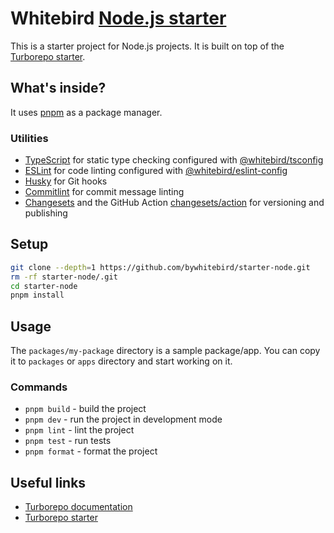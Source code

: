 <h1>Whitebird <u>Node.js starter</u></h1>

This is a starter project for Node.js projects. It is built on top of the [Turborepo starter](https://github.com/vercel/turbo/tree/main/examples/with-pnpm).

## What's inside?

It uses [pnpm](https://pnpm.io/) as a package manager.

### Utilities

 - [TypeScript](https://www.typescriptlang.org/) for static type checking configured with [@whitebird/tsconfig](https://github.com/bywhitebird/whitebird/tree/main/packages/tsconfig)
 - [ESLint](https://eslint.org/) for code linting configured with [@whitebird/eslint-config](https://github.com/bywhitebird/whitebird/tree/main/packages/eslint-config)
 - [Husky](https://typicode.github.io/husky/#/) for Git hooks
 - [Commitlint](https://commitlint.js.org/#/) for commit message linting
 - [Changesets](https://github.com/changesets/changesets) and the GitHub Action [changesets/action](https://github.com/changesets/action) for versioning and publishing

## Setup

```bash
git clone --depth=1 https://github.com/bywhitebird/starter-node.git
rm -rf starter-node/.git
cd starter-node
pnpm install
```

## Usage

The `packages/my-package` directory is a sample package/app. You can copy it to `packages` or `apps` directory and start working on it.

### Commands

 - `pnpm build` - build the project
 - `pnpm dev` - run the project in development mode
 - `pnpm lint` - lint the project
 - `pnpm test` - run tests
 - `pnpm format` - format the project

## Useful links

 - [Turborepo documentation](https://turbo.build/repo/docs)
 - [Turborepo starter](https://github.com/vercel/turbo/tree/main/examples/with-pnpm)